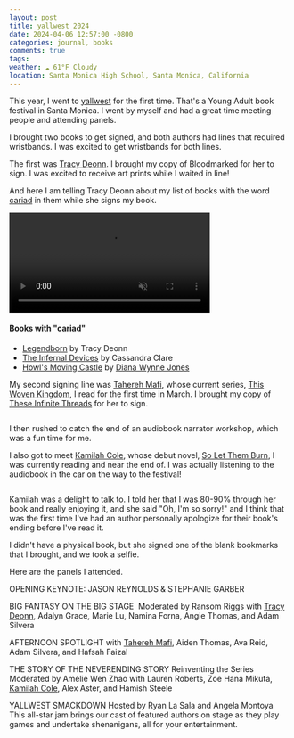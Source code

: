 ```yaml
---
layout: post
title: yallwest 2024
date: 2024-04-06 12:57:00 -0800
categories: journal, books
comments: true
tags: 
weather: ☁️ 61°F Cloudy
location: Santa Monica High School, Santa Monica, California
---
```

This year, I went to [yallwest](https://www.yallwest.com) for the first time. That's a Young Adult book festival in Santa Monica. I went by myself and had a great time meeting people and attending panels. 
<a href="https://photo.shannonkay.com/Events/Yallwest-2024/i-76Mx8B7/A"><img src="https://photos.smugmug.com/Events/Yallwest-2024/i-76Mx8B7/0/Ctsp8xwsPKRxd2SshH3Gpq3b2VMD6JH9nXqs4KkJ6/M/20240504.10.44-002-M.jpg" alt=""></a>

I brought two books to get signed, and both authors had lines that required wristbands. I was excited to get wristbands for both lines.

The first was [Tracy Deonn](https://www.tracydeonn.com). I brought my copy of Bloodmarked for her to sign. I was excited to receive art prints while I waited in line!
<a href="https://photo.shannonkay.com/Events/Yallwest-2024/i-NVHZ35D/A"><img src="https://photos.smugmug.com/Events/Yallwest-2024/i-NVHZ35D/0/CQXRqMz8FBh3f5GzbBjT8SQGQv6WsVcxvxQKTL5M7/S/20240504.11.14-022-S.jpg" alt=""></a>

And here I am telling Tracy Deonn about my list of books with the word [cariad](https://en.wiktionary.org/wiki/cariad) in them while she signs my book. 

<video autoplay playsinline loop muted="true" style="width:360px;￼ height:640px;" >
<source src="/assets/vid/TraceyDeonnMeetsShannon-2024.mp4" type="video/mp4" >
</video>

#### Books with "cariad"
- [Legendborn](https://www.tracydeonn.com/legendborn) by Tracy Deonn
 - [The Infernal Devices](https://cassandraclare.com/series/the-infernal-devices/) by Cassandra Clare
 - [Howl's Moving Castle](https://openlibrary.org/books/OL9952961M/Howl's_Moving_Castle) by [Diana Wynne Jones](http://www.dianawynnejones.com)

My second signing line was [Tahereh Mafi](https://taherehmafi.com), whose current series, [This Woven Kingdom](https://www.harpercollins.com/products/this-woven-kingdom-tahereh-mafi?variant=40332913279010), I read for the first time in March. I brought my copy of [These Infinite Threads](https://www.harpercollins.com/products/these-infinite-threads-tahereh-mafi?variant=40566299656226) for her to sign. 

<a href="https://photo.shannonkay.com/Events/Yallwest-2024/i-fWxm6bk/A"><img src="https://photos.smugmug.com/Events/Yallwest-2024/i-fWxm6bk/0/CMZMqh7T7JzLck3bwS2kszkSBsJM8J5n5MXJDhLnN/M/20240504.12.36-022-M.jpg" alt=""></a>

I then rushed to catch the end of an audiobook narrator workshop, which was a fun time for me. 

I also got to meet [Kamilah Cole](https://www.kamilah-cole.com), whose debut novel, [So Let Them Burn](https://www.kamilah-cole.com/soletthemburn), I was currently reading and near the end of. I was actually listening to the audiobook in the car on the way to the festival!

<a href="https://photo.shannonkay.com/Events/Yallwest-2024/i-wHpBJg5/A"><img src="https://photos.smugmug.com/Events/Yallwest-2024/i-wHpBJg5/0/DS6JfhkxMbfg5nT65BqrXfkcPzK945rR87cNnS2J7/M/20240504.13.57-022-M.jpg" alt=""></a>

Kamilah was a delight to talk to. I told her that I was 80-90% through her book and really enjoying it, and she said "Oh, I'm so sorry!" and I think that was the first time I've had an author personally apologize for their book's ending before I've read it. 

I didn't have a physical book, but she signed one of the blank bookmarks that I brought, and we took a selfie. 

Here are the panels I attended.

OPENING KEYNOTE: JASON REYNOLDS & STEPHANIE GARBER

BIG FANTASY ON THE BIG STAGE 
Moderated by Ransom Riggs with [Tracy Deonn](https://www.tracydeonn.com), Adalyn Grace, Marie Lu, Namina Forna, Angie Thomas, and Adam Silvera

AFTERNOON SPOTLIGHT
with [Tahereh Mafi](https://taherehmafi.com), Aiden Thomas, Ava Reid, Adam Silvera, and Hafsah Faizal

THE STORY OF THE NEVERENDING STORY
Reinventing the Series
Moderated by Amélie Wen Zhao with Lauren Roberts, Zoe Hana Mikuta, [Kamilah Cole](https://www.kamilah-cole.com), Alex Aster, and Hamish Steele

YALLWEST SMACKDOWN
Hosted by Ryan La Sala and Angela Montoya
This all-star jam brings our cast of featured authors on stage as they play games and undertake shenanigans, all for your entertainment.